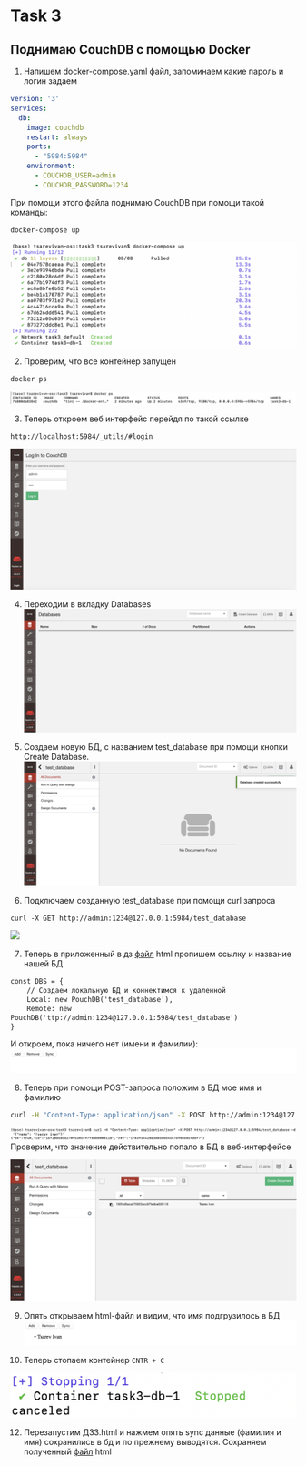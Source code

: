 # Task 3

## Поднимаю CouchDB с помощью Docker
1) Напишем docker-compose.yaml файл, запоминаем какие пароль и логин задаем
```yaml
version: '3'
services:
  db:
    image: couchdb
    restart: always
    ports:
      - "5984:5984"
    environment:
      - COUCHDB_USER=admin
      - COUCHDB_PASSWORD=1234
```
При помощи этого файла поднимаю CouchDB при помощи такой команды:
```bash
docker-compose up
```
![](https://github.com/tsar1in/HW_DB_Sber/blob/main/images/201.png)

2) Проверим, что все контейнер запущен
```bash
docker ps
```
![](https://github.com/tsar1in/HW_DB_Sber/blob/main/images/202.png)

3) Теперь откроем веб интерфейс перейдя по такой ссылке
```
http://localhost:5984/_utils/#login
```
![](https://github.com/tsar1in/HW_DB_Sber/blob/main/images/203.png)

4) Переходим в вкладку Databases
![](https://github.com/tsar1in/HW_DB_Sber/blob/main/images/204.png)

5) Cоздаем новую БД, с названием test_database при помощи кнопки Create Database.
![](https://github.com/tsar1in/HW_DB_Sber/blob/main/images/205.png)

6) Подключаем созданную test_database при помощи curl запроса
```
curl -X GET http://admin:1234@127.0.0.1:5984/test_database
```
![](https://github.com/tsar1in/HW_DB_Sber/blob/main/images/Images/208.png)

7) Теперь в приложенный в дз [файл](https://github.com/tsar1in/HW_DB_Sber/blob/main/task3_files/ДЗ3.html) html пропишем ссылку и название нашей БД
```
const DBS = {
    // Создаем локальную БД и коннектимся к удаленной 
    Local: new PouchDB('test_database'),
    Remote: new PouchDB('ttp://admin:1234@127.0.0.1:5984/test_database')
}
```
И откроем, пока ничего нет (имени и фамилии):
![](https://github.com/tsar1in/HW_DB_Sber/blob/main/images/206.png)

8) Теперь при помощи POST-запроса положим в БД мое имя и фамилию
```bash
curl -H "Content-Type: application/json" -X POST http://admin:1234@127.0.0.1:5984/test_database -d '{"name": "Tsarev Ivan"}'
```
![](https://github.com/tsar1in/HW_DB_Sber/blob/main/images/209.png)
Проверим, что значение действительно попало в БД в веб-интерфейсе

![](https://github.com/tsar1in/HW_DB_Sber/blob/main/images/207.png)

9) Опять открываем html-файл и видим, что имя подгрузилось в БД
![](https://github.com/tsar1in/HW_DB_Sber/blob/main/images/211.png)

10) Теперь стопаем контейнер ```CNTR + C```
    
![](https://github.com/tsar1in/HW_DB_Sber/blob/main/images/212.png)

12) Перезапустим ДЗ3.html и нажмем опять sync данные (фамилия и имя) сохранились в бд и по прежнему выводятся. Сохраняем полученный [файл](https://github.com/tsar1in/HW_DB_Sber/blob/main/task3_files/WithMyName.html) html
